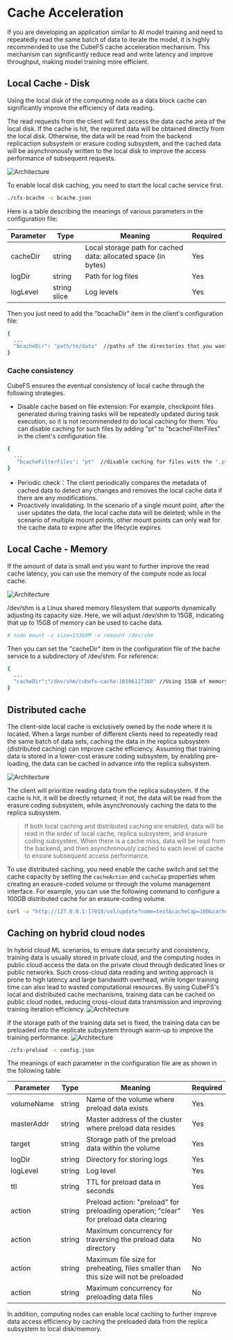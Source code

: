 # Cache Acceleration 
If you are developing an application similar to AI model training and need to repeatedly read the same batch of data to iterate the model, it is highly recommended to use the CubeFS cache acceleration mechanism. This mechanism can significantly reduce read and write latency and improve throughput, making model training more efficient.

## Local Cache - Disk
Using the local disk of the computing node as a data block cache can significantly improve the efficiency of data reading.

The read requests from the client will first access the data cache area of the local disk. If the cache is hit, the required data will be obtained directly from the local disk. Otherwise, the data will be read from the backend replicaction subsystem or erasure coding subsystem, and the cached data will be asynchronously written to the local disk to improve the access performance of subsequent requests.

![Architecture](./pic/cfs-bache-localdisk.png)

To enable local disk caching, you need to start the local cache service first.

``` bash
./cfs-bcache -c bcache.json
```

Here is a table describing the meanings of various parameters in the configuration file:

| Parameter           | Type           | Meaning                                   | Required  |
|--------------|--------------|--------------------------------------|-----|
| cacheDir         | string       | Local storage path for cached data: allocated space (in bytes)| Yes   |
| logDir       | string       | Path for log files| Yes   |
| logLevel      | string slice | Log levels| Yes   |

Then you just need to add the "bcacheDir" item in the client's configuration file:
``` bash
{
  ...
  "bcacheDir": "path/to/data"  //paths of the directories that you want to cache locally.
}
```

### Cache consistency

CubeFS ensures the eventual consistency of local cache through the following strategies.

+ Disable cache based on file extension: For example, checkpoint files generated during training tasks will be repeatedly updated during task execution, so it is not recommended to do local caching for them. You can disable caching for such files by adding "pt" to "bcacheFilterFiles" in the client's configuration file.
``` bash
{
  ...
   "bcacheFilterFiles": "pt"  //disable caching for files with the ".pt" extension
}
```
+ Periodic check：The client periodically compares the metadata of cached data to detect any changes and removes the local cache data if there are any modifications. 
+ Proactively invalidating. In the scenario of a single mount point, after the user updates the data, the local cache data will be deleted; while in the scenario of multiple mount points, other mount points can only wait for the cache data to expire after the lifecycle expires.

## Local Cache - Memory
If the amount of data is small and you want to further improve the read cache latency, you can use the memory of the compute node as local cache.

![Architecture](./pic/cfs-bache-localmemory.png)

/dev/shm is a Linux shared memory filesystem that supports dynamically adjusting its capacity size. Here, we will adjust /dev/shm to 15GB, indicating that up to 15GB of memory can be used to cache data.
``` bash
# sudo mount -o size=15360M -o remount /dev/shm
```
Then you can set the "cacheDir" item in the configuration file of the bache service to a subdirectory of /dev/shm. For reference:
``` bash
{
  ...
  "cacheDir":"/dev/shm/cubefs-cache:16106127360" //Using 15GB of memory as the data cache.
}
```

## Distributed cache
The client-side local cache is exclusively owned by the node where it is located. When a large number of different clients need to repeatedly read the same batch of data sets, caching the data in the replica subsystem (distributed caching) can improve cache efficiency. Assuming that training data is stored in a lower-cost erasure coding subsystem, by enabling pre-loading, the data can be cached in advance into the replica subsystem.

![Architecture](./pic/cfs-bache-distribute.png)

The client will prioritize reading data from the replica subsystem. If the cache is hit, it will be directly returned; if not, the data will be read from the erasure coding subsystem, while asynchronously caching the data to the replica subsystem.
> If both local caching and distributed caching are enabled, data will be read in the order of local cache, replica subsystem, and erasure coding subsystem. When there is a cache miss, data will be read from the backend, and then asynchronously cached to each level of cache to ensure subsequent access performance.

To use distributed caching, you need enable the cache switch and set the cache capacity by setting the `cacheAction` and `cacheCap` properties when creating an erasure-coded volume or through the volume management interface. For example, you can use the following command to configure a 100GB distributed cache for an erasure-coding volume.
``` bash
curl -v "http://127.0.0.1:17010/vol/update?name=test&cacheCap=100&cacheAction=1&authKey=md5(owner)"
```

## Caching on hybrid cloud nodes

In hybrid cloud ML scenarios, to ensure data security and consistency, training data is usually stored in private cloud, and the computing nodes in public cloud access the data on the private cloud through dedicated lines or public networks. Such cross-cloud data reading and writing approach is prone to high latency and large bandwidth overhead, while longer training time can also lead to wasted computational resources. By using CubeFS's local and distributed cache mechanisms, training data can be cached on public cloud nodes, reducing cross-cloud data transmission and improving training iteration efficiency.
![Architecture](./pic/cfs-bache-hybridcloud.png)

If the storage path of the training data set is fixed, the training data can be preloaded into the replicate subsystem through warm-up to improve the training performance.
![Architecture](./pic/cfs-preload.png)

``` bash
./cfs-preload -c config.json
```
The meanings of each parameter in the configuration file are as shown in the following table:

| Parameter           | Type           | Meaning                                   | Required  |
|--------------|--------------|--------------------------------------|-----|
| volumeName         | string       | Name of the volume where preload data exists| Yes   |
| masterAddr      | string  | Master address of the cluster where preload data resides| Yes   |
| target       | string       | Storage path of the preload data within the volume                              | Yes   |
| logDir     | string       | Directory for storing logs                  | Yes   |
| logLevel   | string  | Log level| Yes   |
| ttl | string       | TTL for preload data in seconds                   | Yes   |
| action         | string       | Preload action: "preload" for preloading operation; "clear" for preload data clearing                          | Yes   |
| action         | string       | Maximum concurrency for traversing the preload data directory                         | No   |
| action         | string       | Maximum file size for preheating, files smaller than this size will not be preloaded                          | No   |
| action         | string       | Maximum concurrency for preloading data files                          | No   |

In addition, computing nodes can enable local caching to further improve data access efficiency by caching the preloaded data from the replica subsystem to local disk/memory.